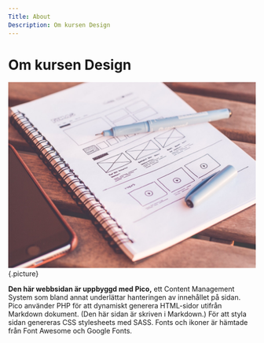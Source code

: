 ```yaml
---
Title: About
Description: Om kursen Design
---
```


Om kursen Design
================

![Bild på ett ritblock](./assets/img/design.jpg) {.picture}

**Den här webbsidan är uppbyggd med Pico,** ett Content Management System som bland annat underlättar hanteringen av innehållet på sidan. Pico använder PHP för att dynamiskt generera HTML-sidor utifrån Markdown dokument. (Den här sidan är skriven i Markdown.) För att styla sidan genereras CSS stylesheets med SASS. Fonts och ikoner är hämtade från Font Awesome och Google Fonts.